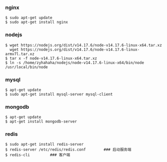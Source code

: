 ### nginx
	$ sudo apt-get update
	$ sudo apt-get install nginx

### nodejs
	$ wget https://nodejs.org/dist/v14.17.6/node-v14.17.6-linux-x64.tar.xz
	  wget https://nodejs.org/dist/v14.17.6/node-v14.17.6-linux-armv7l.tar.xz
	$ tar x -f node-v14.17.6-linux-x64.tar.xz
	$ ln -s /home/zyhahaha/nodejs/node-v14.17.6-linux-x64/bin/node /usr/local/bin/node

### mysql
	$ apt-get update
	$ sudo apt-get install mysql-server mysql-client
	
### mongodb
	$ apt-get update
	$ apt-get install mongodb-server

### redis
	$ sudo apt-get install redis-server
	$ redis-server /etc/redis/redis.conf 		### 启动服务端
	$ redis-cli			### 客户端


